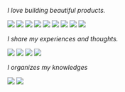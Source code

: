 _I love building beautiful products._

<a href="#"><img src="https://img.shields.io/badge/JAVA-FF4000?style=flat-square&logo=openjdk&logoColor=white"></a> <a href="#"><img src="https://img.shields.io/badge/SPRING-6DB33F?style=flat-square&logo=spring&logoColor=white"></a> <a href="#"><img src="https://img.shields.io/badge/HIBERNATE-59666C?style=flat-square&logo=hibernate&logoColor=white"></a> <a href="#"><img src="https://img.shields.io/badge/MYSQL-4479A1?style=flat-square&logo=mysql&logoColor=white"></a> <a href="#"><img src="https://img.shields.io/badge/REDIS-DC382D?style=flat-square&logo=redis&logoColor=white"></a> <a href="#"><img src="https://img.shields.io/badge/MONGODB-47A248?style=flat-square&logo=mongodb&logoColor=white"></a> <a href="#"><img src="https://img.shields.io/badge/HADOOP-66CCFF?style=flat-square&logo=apachehadoop&logoColor=black"></a> <a href="#"><img src="https://img.shields.io/badge/SPARK-E25A1C?style=flat-square&logo=apachespark&logoColor=white"></a> <a href="#"><img src="https://img.shields.io/badge/KAFKA-231F20?style=flat-square&logo=apachekafka&logoColor=white"></a>

_I share my experiences and thoughts._

<a href="https://velog.io/@odgh7hk"><img src="https://img.shields.io/badge/VELOG-20C997?style=flat-square&logo=velog&logoColor=white"></a> <a href="https://shady-dev.tistory.com/"><img src="https://img.shields.io/badge/TISTORY-FF814C?style=flat-square&logo=tistory&logoColor=white"></a> <a href="https://www.youtube.com/@1auvo4gfclggu8vn4"><img src="https://img.shields.io/badge/YOUTUBE-FF0000?style=flat-square&logo=youtube&logoColor=white"></a> <a href="#"><img src="https://img.shields.io/badge/Instagram-E4405F?style=flat-square&logo=instagram&logoColor=white"></a> 

_I organizes my knowledges_

<a href="https://bit.ly/3TiZ0b4"><img src="https://img.shields.io/badge/NOTION-000000?style=flat-square&logo=notion&logoColor=white"></a> <a href="#"><img src="https://img.shields.io/badge/OBSIDIAN-7C3AED?style=flat-square&logo=obsidian&logoColor=white"></a>
